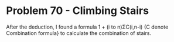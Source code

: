 # Problem 70 - Climbing Stairs
After the deduction, I found a formula 1 + (i to n)ΣC(i,n-i) {C denote Combination formula} to calculate the combination of stairs.